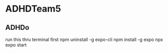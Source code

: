 # ADHDTeam5
## ADHDo

run this thru terminal first
npm uninstall -g expo-cli
npm install -g expo
npx expo start
